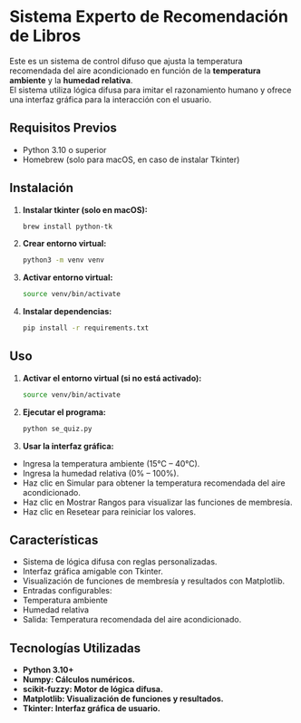 # Sistema Experto de Recomendación de Libros

Este es un sistema de control difuso que ajusta la temperatura recomendada del aire acondicionado en función de la **temperatura ambiente** y la **humedad relativa**.  
El sistema utiliza lógica difusa para imitar el razonamiento humano y ofrece una interfaz gráfica para la interacción con el usuario.

## Requisitos Previos

- Python 3.10 o superior
- Homebrew (solo para macOS, en caso de instalar Tkinter)

## Instalación

1. **Instalar tkinter (solo en macOS):**
   ```bash
   brew install python-tk
   ```

2. **Crear entorno virtual:**
   ```bash
   python3 -m venv venv
   ```

3. **Activar entorno virtual:**
   ```bash
   source venv/bin/activate
   ```

4. **Instalar dependencias:**
   ```bash
   pip install -r requirements.txt
   ```

## Uso

1. **Activar el entorno virtual (si no está activado):**
   ```bash
   source venv/bin/activate
   ```

2. **Ejecutar el programa:**
   ```bash
   python se_quiz.py
   ```

3. **Usar la interfaz gráfica:**
- Ingresa la temperatura ambiente (15°C – 40°C).
- Ingresa la humedad relativa (0% – 100%).
- Haz clic en Simular para obtener la temperatura recomendada del aire acondicionado.
- Haz clic en Mostrar Rangos para visualizar las funciones de membresía.
- Haz clic en Resetear para reiniciar los valores.

## Características

- Sistema de lógica difusa con reglas personalizadas.
- Interfaz gráfica amigable con Tkinter.
- Visualización de funciones de membresía y resultados con Matplotlib.
- Entradas configurables:
 - Temperatura ambiente
 - Humedad relativa
- Salida: Temperatura recomendada del aire acondicionado.

## Tecnologías Utilizadas

- **Python 3.10+**
- **Numpy: Cálculos numéricos.**
- **scikit-fuzzy: Motor de lógica difusa.**
- **Matplotlib: Visualización de funciones y resultados.**
- **Tkinter: Interfaz gráfica de usuario.**
